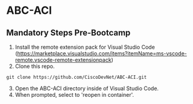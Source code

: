 # ABC-ACI

## Mandatory Steps Pre-Bootcamp

1. Install the remote extension pack for Visual Studio Code (https://marketplace.visualstudio.com/items?itemName=ms-vscode-remote.vscode-remote-extensionpack)
2. Clone this repo.
```
git clone https://github.com/CiscoDevNet/ABC-ACI.git
```
3. Open the ABC-ACI directory inside of Visual Studio Code.
4. When prompted, select to 'reopen in container'.
